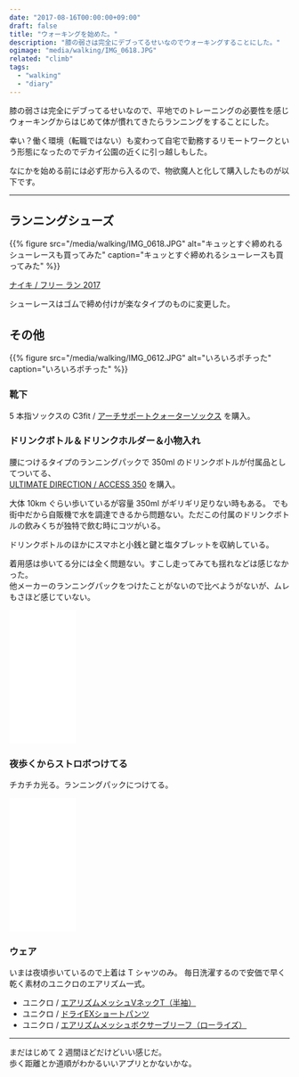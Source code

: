```yaml
---
date: "2017-08-16T00:00:00+09:00"
draft: false
title: "ウォーキングを始めた。"
description: "膝の弱さは完全にデブってるせいなのでウォーキングすることにした。"
ogimage: "media/walking/IMG_0618.JPG"
related: "climb"
tags:
  - "walking"
  - "diary"
---
```


膝の弱さは完全にデブってるせいなので、平地でのトレーニングの必要性を感じウォーキングからはじめて体が慣れてきたらランニングをすることにした。

幸い？働く環境（転職ではない）も変わって自宅で勤務するリモートワークという形態になったのでデカイ公園の近くに引っ越しもした。

なにかを始める前には必ず形から入るので、物欲魔人と化して購入したものが以下です。

---

<ins class="adsbygoogle"
     style="display:block; text-align:center;"
     data-ad-format="fluid"
     data-ad-layout="in-article"
     data-ad-client="ca-pub-3669068670704645"
     data-ad-slot="9535956018"></ins>
<script>
     (adsbygoogle = window.adsbygoogle || []).push({});
</script>

## ランニングシューズ

{{% figure src="/media/walking/IMG_0618.JPG" alt="キュッとすぐ締めれるシューレースも買ってみた" caption="キュッとすぐ締めれるシューレースも買ってみた" %}}

[ナイキ / フリー ラン 2017](https://store.nike.com/jp/ja_jp/pd/%E3%83%8A%E3%82%A4%E3%82%AD-%E3%83%95%E3%83%AA%E3%83%BC-%E3%83%A9%E3%83%B3-2017-%E3%83%A9%E3%83%B3%E3%83%8B%E3%83%B3%E3%82%B0%E3%82%B7%E3%83%A5%E3%83%BC%E3%82%BA/pid-11382249/pgid-11912037?cp=jpns_kw_140601_pla)

シューレースはゴムで締め付けが楽なタイプのものに変更した。

## その他

{{% figure src="/media/walking/IMG_0612.JPG" alt="いろいろポチった" caption="いろいろポチった" %}}

### 靴下

5 本指ソックスの C3fit / [アーチサポートクォーターソックス](http://amzn.to/2w9Nzqx) を購入。

### ドリンクボトル＆ドリンクホルダー＆小物入れ

腰につけるタイプのランニングパックで 350ml のドリンクボトルが付属品としてついてる、  
[ULTIMATE DIRECTION / ACCESS 350](http://amzn.to/2fccndE) を購入。

大体 10km ぐらい歩いているが容量 350ml がギリギリ足りない時もある。
でも街中だから自販機で水を調達できるから問題ない。ただこの付属のドリンクボトルの飲みくちが独特で飲む時にコツがいる。

ドリンクボトルのほかにスマホと小銭と鍵と塩タブレットを収納している。

着用感は歩いてる分には全く問題ない。すこし走ってみても揺れなどは感じなかった。  
他メーカーのランニングパックをつけたことがないので比べようがないが、ムレもさほど感じていない。

<iframe style="width:120px;height:240px;" marginwidth="0" marginheight="0" scrolling="no" frameborder="0" src="//rcm-fe.amazon-adsystem.com/e/cm?lt1=_blank&bc1=000000&IS2=1&bg1=FFFFFF&fc1=000000&lc1=0000FF&t=hiking-hiking-22&o=9&p=8&l=as4&m=amazon&f=ifr&ref=as_ss_li_til&asins=B018TZ43PU&linkId=32249fc96fd172cacd25cff95aa22501"></iframe>

### 夜歩くからストロボつけてる

チカチカ光る。ランニングパックにつけてる。

<iframe style="width:120px;height:240px;" marginwidth="0" marginheight="0" scrolling="no" frameborder="0" src="//rcm-fe.amazon-adsystem.com/e/cm?lt1=_blank&bc1=000000&IS2=1&bg1=FFFFFF&fc1=000000&lc1=0000FF&t=hiking-hiking-22&o=9&p=8&l=as4&m=amazon&f=ifr&ref=as_ss_li_til&asins=B01MYT93R4&linkId=d30359e8ad4cc2ed4b7faed0368408ed"></iframe>

### ウェア

いまは夜頃歩いているので上着は T シャツのみ。
毎日洗濯するので安価で早く乾く素材のユニクロのエアリズム一式。

- ユニクロ / [エアリズムメッシュVネックT（半袖）](http://www.uniqlo.com/jp/store/goods/182497-02)
- ユニクロ / [ドライEXショートパンツ](http://www.uniqlo.com/jp/store/goods/164203)
- ユニクロ / [エアリズムメッシュボクサーブリーフ（ローライズ）](http://www.uniqlo.com/jp/store/goods/188815-09)

---

まだはじめて 2 週間ほどだけどいい感じだ。  
歩く距離とか道順がわかるいいアプリとかないかな。
